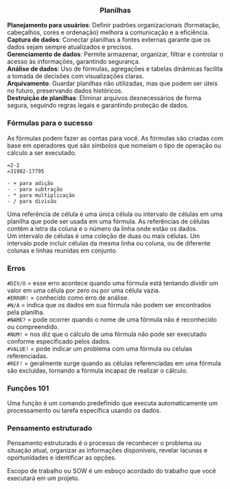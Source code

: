 ### <center> Planilhas </center>

**Planejamento para usuários**: Definir padrões organizacionais (formatação, cabeçalhos, cores e ordenação) melhora a comunicação e a eficiência. <br>
**Captura de dados**: Conectar planilhas a fontes externas garante que os dados sejam sempre atualizados e precisos. <br>
**Gerenciamento de dados**: Permite armazenar, organizar, filtrar e controlar o acesso às informações, garantindo segurança. <br>
**Análise de dados**: Uso de fórmulas, agregações e tabelas dinâmicas facilita a tomada de decisões com visualizações claras. <br>
**Arquivamento**: Guardar planilhas não utilizadas, mas que podem ser úteis no futuro, preservando dados históricos. <br>
**Destruição de planilhas**: Eliminar arquivos desnecessários de forma segura, seguindo regras legais e garantindo proteção de dados. <br>

### Fórmulas para o sucesso 
As fórmulas podem fazer as contas para você. As fórmulas são criadas com base em operadores que são símbolos que nomeiam o tipo de operação ou cálculo a ser executado.

`=2-2` <br>
`=31982-17795` <br>

    - + para adição
    - - para subtração 
    - * para multiplicação 
    - / para divisão 

Uma referência de célula é uma única célula ou intervalo de células em uma planilha que pode ser usada em uma fórmula. As referências de células contêm a letra da coluna e o número da linha onde estão os dados. <br>
Um intervalo de células é uma coleção de duas ou mais células. Um intervalo pode incluir células da mesma linha ou coluna, ou de diferente colunas e linhas reunidas em conjunto. <br>

### Erros 
`#DIV/O` = esse erro acontece quando uma fórmula está tentando dividir um valor em uma célula por zero ou por uma célula vazia. <br>
`#ERROR!` = conhecido como erro de análise. <br>
`#N/A` = indica que os dados em sua fórmula não podem ser encontrados pela planilha. <br>
`#NAME?` = pode ocorrer quando o nome de uma fórmula não é reconhecido ou compreendido. <br>
`#NUM!` = nos diz que o cálculo de uma fórmula não pode ser executado conforme especificado pelos dados. <br>
`#VALUE!` = pode indicar um problema com uma fórmula ou células referenciadas. <br>
`#REF!` = geralmente surge quando as células referenciadas em uma fórmula são excluídas, tornando a fórmula incapaz de realizar o cálculo. <br>

### Funções 101
Uma função é um comando predefinido que executa automaticamente um processamento ou tarefa específica usando os dados. <br>

### Pensamento estruturado 
Pensamento estruturado é o processo de reconhecer o problema ou situação atual, organizar as informações disponíveis, revelar lacunas e oportunidades e identificar as opções. <br>

Escopo de trabalho ou SOW é um esboço acordado do trabalho que você executará em um projeto. 